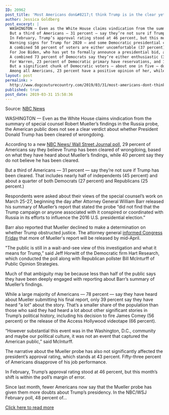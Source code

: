 ```yaml
---
ID: 20962
post_title: 'Most Americans don&#8217;t think Trump is in the clear yet on Russia, new poll finds'
author: Jessica Goldberg
post_excerpt: |
  WASHINGTON — Even as the White House claims vindication from the summary of special counsel Robert Mueller’s findings in the Russia probe, the American public does not see a clear verdict about whether President Donald Trump has been cleared of wrongdoing.
  But a third of Americans — 31 percent — say they’re not sure if Trump has been cleared.
  In February, Trump’s approval rating stood at 46 percent, but this month’s shift is within the poll’s margin of error.
  Warning signs for Trump for 2020 — and some Democratic presidential candidates, too While the poll did not find a significant shift in the president’s approval rating, it showed some continued weak spots as he prepares to run for re-election.
  A combined 58 percent of voters are either uncomfortable (37 percent) or have reservations about (21 percent) Bernie Sanders’ 2020 bid.
  For Joe Biden, who has yet to formally announce a presidential bid, a combined 47 percent are either enthusiastic (17 percent) or comfortable (30 percent) with him as a candidate, compared with 48 percent who say they’re either uncomfortable or have reservations.
  A combined 73 percent of Democrats say they’re either enthusiastic (33 percent) or comfortable (40 percent) with Biden as a candidate, while just 25 percent either have reservations (19 percent) or are uncomfortable (6 percent).
  For Warren, 23 percent of Democratic primary have reservations, and 10 percent are very uncomfortable.
  But a significant chunk of Democratic voters — about one in five — don’t know enough about those candidates to express an opinion.
  Among all Americans, 23 percent have a positive opinion of her, while 34 percent have a negative one.
layout: post
permalink: >
  http://www.dogcouturecountry.com/2019/03/31/most-americans-dont-think-trump-is-in-the-clear-yet-on-russia-new-poll-finds/
published: true
post_date: 2019-03-31 15:58:36
---
```

<p class="article-info-author-source"> <span>Source: <a href="https://www.nbcnews.com/politics/meet-the-press/poll-after-mueller-summary-americans-are-still-wait-see-mode-n989061" target="_blank">NBC News</a></span> </p> <p>WASHINGTON — Even as the White House claims vindication from the summary of special counsel Robert Mueller’s findings in the Russia probe, the American public does not see a clear verdict about whether President Donald Trump has been cleared of wrongdoing.</p>
<p>According to a new <a href="https://www.documentcloud.org/documents/5784808-19093-NBCWSJ-March-Poll-3-31-19-Release.html">NBC News/ Wall Street Journal poll</a>, 29 percent of Americans say they believe Trump has been cleared of wrongdoing, based on what they have heard about Mueller’s findings, while 40 percent say they do not believe he has been cleared.</p>
<p>But a third of Americans — 31 percent — say they’re not sure if Trump has been cleared. That includes nearly half of independents (45 percent) and about a quarter of both Democrats (27 percent) and Republicans (25 percent.)</p>
<p>Respondents were asked about their views of the special counsel’s work on March 25-27, beginning the day after Attorney General William Barr released his summary of Mueller’s report that stated the probe “did not find that the Trump campaign or anyone associated with it conspired or coordinated with Russia in its efforts to influence the 2016 U.S. presidential election.”</p>
<p>Barr also reported that Mueller declined to make a determination on whether Trump obstructed justice. The attorney general <a href="https://www.nbcnews.com/politics/politics-news/barr-redacted-mueller-report-will-be-released-mid-april-if-n988961">informed Congress Friday</a> that more of Mueller's report will be released by mid-April.</p>
<p>"The public is still in a wait-and-see view of this investigation and what it means for Trump,” said Jeff Horwitt of the Democratic firm Hart Research, which conducted the poll along with Republican pollster Bill McInturff of Public Opinion Strategies.</p>
<p>Much of that ambiguity may be because less than half of the public says they have been deeply engaged with reporting about Barr’s summary of Mueller’s findings.</p>
<p>While a large majority of Americans — 78 percent — say they have heard about Mueller submitting his final report, only 39 percent say they have heard “a lot” about the story. That’s a smaller share of the population than those who said they had heard a lot about other significant stories in Trump’s political history, including his decision to fire James Comey (56 percent) or the release of the Access Hollywood videotape (66 percent).</p>
<p>“However substantial this event was in the Washington, D.C., community and maybe our political culture, it was not an event that captured the American public,” said McInturff.</p>
<p>The narrative about the Mueller probe has also not significantly affected the president’s approval rating, which stands at 43 percent. Fifty-three percent of Americans disapprove of his job performance.</p>
<p>In February, Trump’s approval rating stood at 46 percent, but this month’s shift is within the poll’s margin of error.</p>
<p>Since last month, fewer Americans now say that the Mueller probe has given them more doubts about Trump’s presidency. In the NBC/WSJ February poll, 48 percent of...</p> <p class="article-info-more"> <a href="https://www.nbcnews.com/politics/meet-the-press/poll-after-mueller-summary-americans-are-still-wait-see-mode-n989061" target="_blank">Click here to read more</a> </p>
